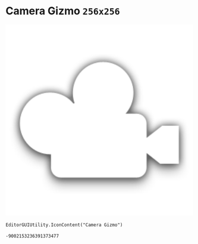 # Camera Gizmo `256x256`
<img src="/img/Camera%20Gizmo.png" width=512 height=512>

``` CSharp
EditorGUIUtility.IconContent("Camera Gizmo")
```
```
-9002153236391373477
```
